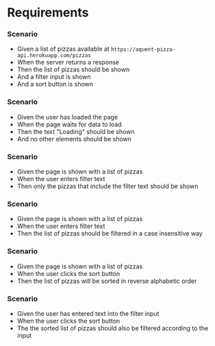 # Requirements

### Scenario

- Given a list of pizzas available at `https://aquent-pizza-api.herokuapp.com/pizzas`
- When the server returns a response
- Then the list of pizzas should be shown
- And a filter input is shown
- And a sort button is shown

### Scenario

- Given the user has loaded the page
- When the page waits for data to load
- Then the text "Loading" should be shown
- And no other elements should be shown

### Scenario

- Given the page is shown with a list of pizzas
- When the user enters filter text
- Then only the pizzas that include the filter text should be shown

### Scenario

- Given the page is shown with a list of pizzas
- When the user enters filter text
- Then the list of pizzas should be filtered in a case insensitive way

### Scenario

- Given the page is shown with a list of pizzas
- When the user clicks the sort button
- Then the list of pizzas will be sorted in reverse alphabetic order

### Scenario

- Given the user has entered text into the filter input
- When the user clicks the sort button
- The the sorted list of pizzas should also be filtered according to the input
